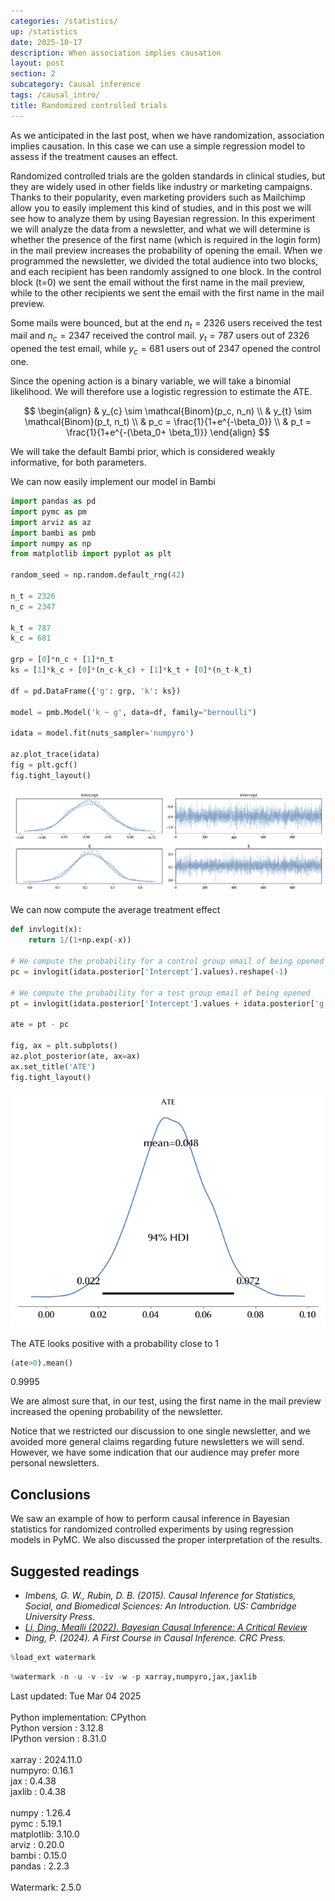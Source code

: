 ```yaml
---
categories: /statistics/
up: /statistics
date: 2025-10-17
description: When association implies causation
layout: post
section: 2
subcategory: Causal inference
tags: /causal_intro/
title: Randomized controlled trials
---
```





As we anticipated in the last post, when we have randomization, association
implies causation.
In this case we can use a simple regression model to assess if the treatment
causes an effect.

Randomized controlled trials are the golden standards in clinical studies,
but they are widely used in other fields like industry or marketing
campaigns.
Thanks to their popularity, even marketing providers such as Mailchimp allow you
to easily implement this kind of studies, and in this post we will see how
to analyze them by using Bayesian regression.
In this experiment we will analyze the data from a newsletter, and what we will
determine is whether the presence of the first name (which is required
in the login form) in the mail preview increases the probability of opening the
email.
When we programmed the newsletter, we divided the total audience into
two blocks, and each recipient has been randomly assigned to one block.
In the control block (t=0) we sent the email without the first name in the mail
preview, while to the other recipients we sent the email with the first name
in the mail preview.

Some mails were bounced, but at the end $n_t = 2326$ users received the test mail
and $n_c = 2347$ received the control mail.
$y_t = 787$ users out of 2326 opened the test email, while $y_c=681$ users out
of 2347 opened the control one.

Since the opening action is a binary variable, we will take
a binomial likelihood.
We will therefore use a logistic regression to estimate the ATE.

$$
\begin{align}
&
y_{c} \sim \mathcal{Binom}(p_c, n_n)
\\
&
y_{t} \sim \mathcal{Binom}(p_t, n_t)
\\
&
p_c = \frac{1}{1+e^{-\beta_0}}
\\
&
p_t = \frac{1}{1+e^{-(\beta_0+ \beta_1)}}
\end{align}
$$

We will take the default Bambi prior, which is considered weakly informative,
for both parameters.

We can now easily implement our model in Bambi

```python
import pandas as pd
import pymc as pm
import arviz as az
import bambi as pmb
import numpy as np
from matplotlib import pyplot as plt

random_seed = np.random.default_rng(42)

n_t = 2326
n_c = 2347

k_t = 787
k_c = 681

grp = [0]*n_c + [1]*n_t
ks = [1]*k_c + [0]*(n_c-k_c) + [1]*k_t + [0]*(n_t-k_t)

df = pd.DataFrame({'g': grp, 'k': ks})

model = pmb.Model('k ~ g', data=df, family="bernoulli")

idata = model.fit(nuts_sampler='numpyro')

az.plot_trace(idata)
fig = plt.gcf()
fig.tight_layout()
```

![The trace of our model](/docs/assets/images/statistics/randomized/trace.webp)

We can now compute the average treatment effect

```python
def invlogit(x):
    return 1/(1+np.exp(-x))

# We compute the probability for a control group email of being opened
pc = invlogit(idata.posterior['Intercept'].values).reshape(-1)

# We compute the probability for a test group email of being opened
pt = invlogit(idata.posterior['Intercept'].values + idata.posterior['g'].values).reshape(-1)

ate = pt - pc

fig, ax = plt.subplots()
az.plot_posterior(ate, ax=ax)
ax.set_title('ATE')
fig.tight_layout()
```

![The posterior distribution for the average treatment effect](/docs/assets/images/statistics/randomized/ate.webp)

The ATE looks positive with a probability close to 1

```python
(ate>0).mean()
```

<div class="code">
0.9995
</div>

We are almost sure that, in our test,
using the first name in the mail preview increased the opening
probability of the newsletter.

Notice that we restricted our discussion to one single newsletter, and we
avoided more general claims regarding future newsletters we will send.
However, we have some indication that our audience may prefer more
personal newsletters.

## Conclusions

We saw an example of how to perform causal inference in Bayesian statistics for randomized controlled experiments
by using regression models in PyMC. We also discussed the proper interpretation of the results.


## Suggested readings

- <cite>Imbens, G. W., Rubin, D. B. (2015). Causal Inference for Statistics, Social, and Biomedical Sciences: An Introduction. US: Cambridge University Press.<cite>
- <cite><a href='https://arxiv.org/pdf/2206.15460.pdf'>Li, Ding, Mealli (2022). Bayesian Causal Inference: A Critical Review</a></cite>
- <cite>Ding, P. (2024). A First Course in Causal Inference. CRC Press.</cite>

```python
%load_ext watermark
```

```python
%watermark -n -u -v -iv -w -p xarray,numpyro,jax,jaxlib
```

<div class="code">
Last updated: Tue Mar 04 2025
<br>

<br>
Python implementation: CPython
<br>
Python version       : 3.12.8
<br>
IPython version      : 8.31.0
<br>

<br>
xarray : 2024.11.0
<br>
numpyro: 0.16.1
<br>
jax    : 0.4.38
<br>
jaxlib : 0.4.38
<br>

<br>
numpy     : 1.26.4
<br>
pymc      : 5.19.1
<br>
matplotlib: 3.10.0
<br>
arviz     : 0.20.0
<br>
bambi     : 0.15.0
<br>
pandas    : 2.2.3
<br>

<br>
Watermark: 2.5.0
<br>
</div>  

